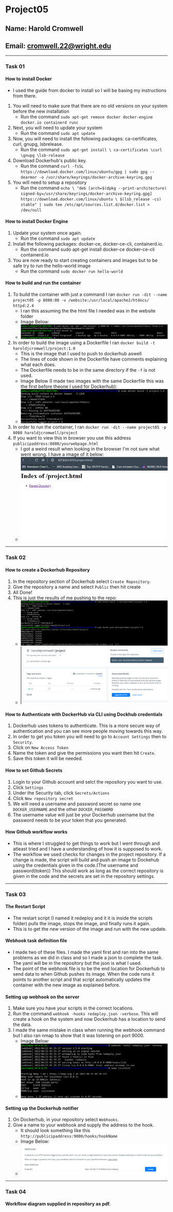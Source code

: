 # Project05
## Name: Harold Cromwell
## Email: cromwell.22@wright.edu
--- 
### Task 01
#### How to install Docker
- I used the guide from docker to install so I will be basing my instructions from there.
1. You will need to make sure that there are no old versions on your system before the new installation
	- Run the command `sudo apt-get remove docker docker-engine docker.io containerd runc`
2. Next, you will need to update your system
	- Run the command `sudo apt update`
3. Now, you will need to install the following packages: ca-certificates, curl, gnupg, lsbrelease.
	- Run the command `sudo apt-get install \ ca-certificates \curl \gnupg \lsb-release`
4. Download Dockerhub's public key.
	- Run the command `curl -fsSL https://download.docker.com/linux/ubuntu/gpg | sudo gpg --dearmor -o /usr/share/keyrings/docker-archive-keyring.gpg`
5. You will need to setup a repository
	- Run the command `echo \
  "deb [arch=$(dpkg --print-architecture) signed-by=/usr/share/keyrings/docker-archive-keyring.gpg] https://download.docker.com/linux/ubuntu \
  $(lsb_release -cs) stable" | sudo tee /etc/apt/sources.list.d/docker.list > /dev/null`
#### How to install Docker Engine
1. Update your system once again.
	- Run the command `sudo apt update`
2. Install the following packages: docker-ce, docker-ce-cli, containerd.io.
	- Run the command sudo apt-get install docker-ce docker-ce-cli containerd.io
3. You are now ready to start creating containers and images but to be safe try to run the hello-world image
	- Run the command `sudo docker run hello-world`
#### How to build and run the container
1. To build the container with just a command I ran `docker run -dit --name project05 -p 8080:80 -v /website:/usr/local/apache2/htdocs/ httpd:2.4`
	- I ran this assuming the the html file I needed was in the website folder
	- Image Below:
	- ![First image run](images/container.png)
2. In order to build the image using a Dockerfile I ran `docker build -t haroldjcromwell/project:1.0`
	- This is the image that I used to push to dockerhub aswell
	- The lines of code shown in the Dockerfile have comments explaining what each does.
	- The Dockerfile needs to be in the same directory if the `-f` is not used. 
	- Image Below (I made two images with the same Dockerfile this was the first before theone I used for Dockerhub):
	- ![build](images/build.png)
3. In order to run the container, I ran `docker run -dit --name project05 -p 8080 haroldjcromwell/project`
4. If you want to view this in browser you use this address `publicipaddress:8080/yourwebpage.html`
	- I got a weird result when looking in the browser I'm not sure what went wrong. I have a image of it below:
	- ![Weird Result](images/weird.png)
---
### Task 02
#### How to create a Dockerhub Repository
1. In the repository section of Dockerhub select `Create Repository`.
2. Give the repository a name and select `Public` then hit create
3. All Done!
4. This is just the results of me pushing to the repo:
	- ![push](images/buildandpush.png)
	- ![site pov](images/pushsite.png)
#### How to Authenticate with DockerHub via CLI using Dockhub credentials
1. Dockerhub uses tokens to authenticate. This is a more secure way of authentication and you can see more people moving towards this way. 
2. In order to get you token you will need to go to `Account Settings` then to `Security`.
3. Click on `New Access Token`
4. Name the token and give the permissions you want then hit `Create`.
5. Save this token it will be needed.
#### How to set Github Secrets
1. Login to your Github account and selct the repository you want to use.
2. Click `Settings`
3. Under the Security tab, click `Secrets/Actions`
4. Click `New repository secret`
5. We will need a username and password secret so name one `DOCKER_USERNAME` and the other `DOCKER_PASSWORD`
6. The username value will just be your Dockerhub username but the password needs to be your token that you generated.
#### How Github workflow works
- This is where I struggled to get things to work but I went through and atleast tried and I have a understanding of how it is supposed to work.
- The workflow we used checks for changes in the project repository. If a change is made, the script will build and push an image to Dockehub using the credentials given in the code.(The username and password(token)) This should work as long as the correct repository is given in the code and the secrets are set in the repository settings.
---
### Task 03
#### The Restart Script
- The restart script (I named it redeploy and it it is inside the scripts folder) pulls the image, stops the image, and finally runs it again.
- This is to get the new version of the image and run with the new update.
#### Webhook task definition file
- I made two of these files. I made the yaml first and ran into the same problems as we did in class and so I made a json to complete the task. The yaml will be in the repository but the json is what I used.
- The point of the webhook file is to be the end location for Dockerhub to send data to when Github pushes its image. When the code runs it points to another script and that script automatically updates the container with the new image as explained before.
#### Setting up webhook on the server
1. Make sure you have your scripts in the correct locations.
2. Run the command `webhook -hooks redeploy.json -verbose`. This will create a hook on the system and now Dockerhub has a location to send the data.
3. I made the same mistake in class when running the webhook command but I also ran nmap to show that it was listening on port 9000.
	- Image Below:
	- ![webhook](images/webhook.png)
#### Setting up the Dockerhub notifier
1. On Dockerhub, in your repository select `Webhooks`.
2. Give a name to your webhook and supply the address to the hook.
	- It should look something like this `http://publicipaddress:9000/hooks/hookName`
	- Image Below:
	- ![webhooksitepov](images/webhooksite.png)
---
### Task 04
#### Workflow diagram supplied in repository as pdf.
